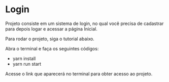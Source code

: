 # Login

Projeto consiste em um sistema de login, no qual você precisa de cadastrar para depois logar e acessar a página Inicial.

Para rodar o projeto, siga o tutorial abaixo.

Abra o terminal e faça os seguintes códigos:

- yarn install
- yarn run start

Acesse o link que aparecerá no terminal para obter acesso ao projeto.
